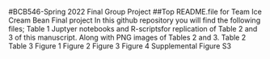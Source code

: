 #BCB546-Spring 2022 Final Group Project
##Top README.file for Team Ice Cream Bean Final project
In this github repository you will find the following files;
Table 1
Juptyer notebooks and R-scriptsfor replication of Table 2 and 3 of this manuscript. Along with PNG images of Tables 2 and 3. 
Table 2
Table 3
Figure 1
Figure 2
Figure 3
Figure 4
Supplemental Figure S3
